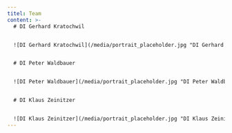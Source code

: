 ```yaml
---
titel: Team
content: >-
  # DI Gerhard Kratochwil


  ![DI Gerhard Kratochwil](/media/portrait_placeholder.jpg "DI Gerhard Kratochwil")


  # DI Peter Waldbauer


  ![DI Peter Waldbauer](/media/portrait_placeholder.jpg "DI Peter Waldbauer")


  # DI Klaus Zeinitzer


  ![DI Klaus Zeinitzer](/media/portrait_placeholder.jpg "DI Klaus Zeinitzer")
---
```

